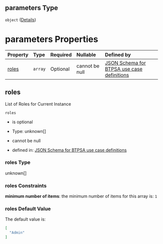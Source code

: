 ## parameters Type

`object` ([Details](btpsa-usecase-properties-services-items-allof-1-then-allof-27-then-allof-0-then-properties-parameters.md))

# parameters Properties

| Property        | Type    | Required | Nullable       | Defined by                                                                                                                                                                                                                                                                                    |
| :-------------- | :------ | :------- | :------------- | :-------------------------------------------------------------------------------------------------------------------------------------------------------------------------------------------------------------------------------------------------------------------------------------------- |
| [roles](#roles) | `array` | Optional | cannot be null | [JSON Schema for BTPSA use case definitions](btpsa-usecase-properties-services-items-allof-1-then-allof-27-then-allof-0-then-properties-parameters-properties-roles.md "undefined#/properties/services/items/allOf/1/then/allOf/27/then/allOf/0/then/properties/parameters/properties/roles") |

## roles

List of Roles for Current Instance

`roles`

*   is optional

*   Type: unknown\[]

*   cannot be null

*   defined in: [JSON Schema for BTPSA use case definitions](btpsa-usecase-properties-services-items-allof-1-then-allof-27-then-allof-0-then-properties-parameters-properties-roles.md "undefined#/properties/services/items/allOf/1/then/allOf/27/then/allOf/0/then/properties/parameters/properties/roles")

### roles Type

unknown\[]

### roles Constraints

**minimum number of items**: the minimum number of items for this array is: `1`

### roles Default Value

The default value is:

```json
[
  "Admin"
]
```
